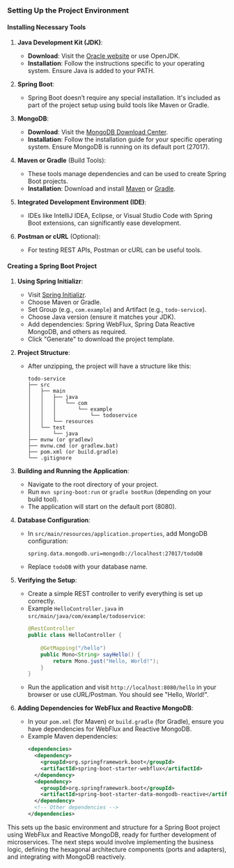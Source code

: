 ### Setting Up the Project Environment

#### Installing Necessary Tools

1. **Java Development Kit (JDK)**:
    - **Download**: Visit the [Oracle website](https://www.oracle.com/java/technologies/javase-jdk11-downloads.html) or use OpenJDK.
    - **Installation**: Follow the instructions specific to your operating system. Ensure Java is added to your PATH.

2. **Spring Boot**:
    - Spring Boot doesn’t require any special installation. It's included as part of the project setup using build tools like Maven or Gradle.

3. **MongoDB**:
    - **Download**: Visit the [MongoDB Download Center](https://www.mongodb.com/try/download/community).
    - **Installation**: Follow the installation guide for your specific operating system. Ensure MongoDB is running on its default port (27017).

4. **Maven or Gradle** (Build Tools):
    - These tools manage dependencies and can be used to create Spring Boot projects.
    - **Installation**: Download and install [Maven](https://maven.apache.org/download.cgi) or [Gradle](https://gradle.org/install/).

5. **Integrated Development Environment (IDE)**:
    - IDEs like IntelliJ IDEA, Eclipse, or Visual Studio Code with Spring Boot extensions, can significantly ease development.

6. **Postman or cURL** (Optional):
    - For testing REST APIs, Postman or cURL can be useful tools.

#### Creating a Spring Boot Project

1. **Using Spring Initializr**:
    - Visit [Spring Initializr](https://start.spring.io/).
    - Choose Maven or Gradle.
    - Set Group (e.g., `com.example`) and Artifact (e.g., `todo-service`).
    - Choose Java version (ensure it matches your JDK).
    - Add dependencies: Spring WebFlux, Spring Data Reactive MongoDB, and others as required.
    - Click "Generate" to download the project template.

2. **Project Structure**:
    - After unzipping, the project will have a structure like this:
      ```
      todo-service
      ├── src
      │   ├── main
      │   │   ├── java
      │   │   │   └── com
      │   │   │       └── example
      │   │   │           └── todoservice
      │   │   └── resources
      │   └── test
      │       └── java
      ├── mvnw (or gradlew)
      ├── mvnw.cmd (or gradlew.bat)
      ├── pom.xml (or build.gradle)
      └── .gitignore
      ```

3. **Building and Running the Application**:
    - Navigate to the root directory of your project.
    - Run `mvn spring-boot:run` or `gradle bootRun` (depending on your build tool).
    - The application will start on the default port (8080).

4. **Database Configuration**:
    - In `src/main/resources/application.properties`, add MongoDB configuration:
      ```properties
      spring.data.mongodb.uri=mongodb://localhost:27017/todoDB
      ```
    - Replace `todoDB` with your database name.

5. **Verifying the Setup**:
    - Create a simple REST controller to verify everything is set up correctly.
    - Example `HelloController.java` in `src/main/java/com/example/todoservice`:
      ```java
      @RestController
      public class HelloController {
 
          @GetMapping("/hello")
          public Mono<String> sayHello() {
              return Mono.just("Hello, World!");
          }
      }
      ```
    - Run the application and visit `http://localhost:8080/hello` in your browser or use cURL/Postman. You should see "Hello, World!".

6. **Adding Dependencies for WebFlux and Reactive MongoDB**:
    - In your `pom.xml` (for Maven) or `build.gradle` (for Gradle), ensure you have dependencies for WebFlux and Reactive MongoDB.
    - Example Maven dependencies:
      ```xml
      <dependencies>
        <dependency>
          <groupId>org.springframework.boot</groupId>
          <artifactId>spring-boot-starter-webflux</artifactId>
        </dependency>
        <dependency>
          <groupId>org.springframework.boot</groupId>
          <artifactId>spring-boot-starter-data-mongodb-reactive</artifactId>
        </dependency>
        <!-- Other dependencies -->
      </dependencies>
      ```

This sets up the basic environment and structure for a Spring Boot project using WebFlux and Reactive MongoDB, ready for further development of microservices. The next steps would involve implementing the business logic, defining the hexagonal architecture components (ports and adapters), and integrating with MongoDB reactively.
